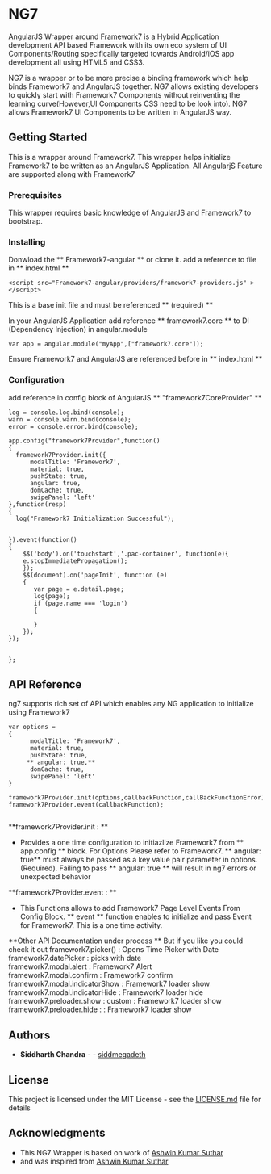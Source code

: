 # NG7
AngularJS Wrapper around  [Framework7](http://framework7.io/)
 is a Hybrid Application development API based Framework with its own eco system
of UI Components/Routing specifically targeted towards Android/iOS app development all using
HTML5 and CSS3.

NG7 is a wrapper or to be more precise a binding framework which help binds Framework7 and AngularJS 
together. NG7 allows existing developers to quickly start with Framework7 Components without reinventing
the learning curve(However,UI Components CSS need to be look into). NG7 allows Framework7 UI Components
to be written in AngularJS way.


## Getting Started

This is a wrapper around Framework7. This wrapper helps initialize Framework7 to be written as an 
AngularJS Application. All AngularjS Feature are supported along with Framework7

### Prerequisites
This wrapper requires basic knowledge of AngularJS and Framework7 to bootstrap.


### Installing

Donwload the ** Framework7-angular **  or clone it.
add a reference to file in  ** index.html **

```
<script src="Framework7-angular/providers/framework7-providers.js" ></script>

```
This is a base init file and must be referenced ** (required) **

In your AngularJS Application add reference  ** framework7.core ** to DI (Dependency Injection) in angular.module 

```
var app = angular.module("myApp",["framework7.core"]);
```

Ensure Framework7 and AngularJS are referenced before in  ** index.html **

 

### Configuration
add reference in config block of AngularJS  ** "framework7CoreProvider" **

```
log = console.log.bind(console);
warn = console.warn.bind(console);
error = console.error.bind(console);

app.config("framework7Provider",function()
{
  framework7Provider.init({
      modalTitle: 'Framework7',
      material: true,
      pushState: true,
      angular: true,
      domCache: true,
      swipePanel: 'left'
},function(resp)
{
  log("Framework7 Initialization Successful");
 

}).event(function()
{
    $$('body').on('touchstart','.pac-container', function(e){
    e.stopImmediatePropagation();
    });
    $$(document).on('pageInit', function (e) 
    {
       var page = e.detail.page;
       log(page);
       if (page.name === 'login') 
       {

       }
    });
});


};

```

## API Reference
ng7 supports rich set of API which enables any NG application to initialize using Framework7


```
var options = 
{
      modalTitle: 'Framework7',
      material: true,
      pushState: true,
     ** angular: true,**
      domCache: true,
      swipePanel: 'left'
}

framework7Provider.init(options,callbackFunction,callBackFunctionError);
framework7Provider.event(callbackFunction);


```

**framework7Provider.init  : **  
* Provides a one time configuration to initiazlize Framework7 from 
** app.config ** block. For Options Please refer to Framework7.
** angular: true** must always be passed as a key value pair parameter
in options. (Required). Failing to pass ** angular: true ** will result in ng7 errors or unexpected behavior




**framework7Provider.event  : ** 
* This Functions allows to add Framework7 Page Level Events From Config Block.
** event ** function enables to initialize and pass Event for Framework7. This is a 
one time activity.


**Other API Documentation under process **
But if you like you could check it out
framework7.picker(<element id>) : Opens Time Picker with Date <br />
framework7.datePicker   : picks with date  <br />
framework7.modal.alert   : Framework7 Alert  <br />
framework7.modal.confirm  : Framework7 confirm  <br />
framework7.modal.indicatorShow : Framework7 loader show  <br />
framework7.modal.indicatorHide : Framework7 loader hide  <br />
framework7.preloader.show   : custom : Framework7 loader show  <br />
framework7.preloader.hide   : : Framework7 loader show   <br />


## Authors

* **Siddharth Chandra** -  - [siddmegadeth](https://github.com/siddmegadeth)


## License

This project is licensed under the MIT License - see the [LICENSE.md](LICENSE.md) file for details

## Acknowledgments

* This NG7 Wrapper is based on work of [Ashwin Kumar Suthar](https://github.com/ashvin777)
* and was inspired from [Ashwin Kumar Suthar](https://github.com/ashvin777/framework7.angular)
